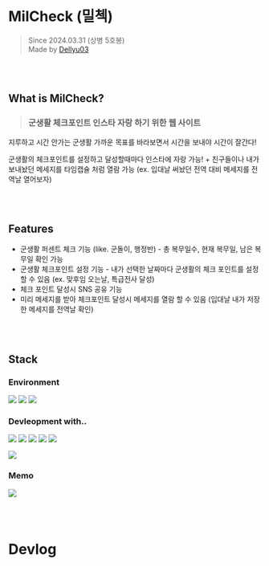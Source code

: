 # MilCheck (밀첵)
> Since 2024.03.31 (상병 5호봉) \
Made by [Dellyu03](https://github.com/dellyu03)

<br></br>

## What is MilCheck?
> ### 군생활 체크포인트 인스타 자랑 하기 위한 웹 사이트

지루하고 시간 안가는 군생활 가까운 목표를 바라보면서 시간을 보내야 시간이 잘간다!

군생활의 체크포인트를 설정하고 달성할때마다 인스타에 자랑 가능! + 친구들이나 내가 보내놨던 메세지를 타임캡슐 처럼 열람 가능 (ex. 입대날 써놨던 전역 대비 메세지를 전역날 열어보자)

<br></br>

## Features
- 군생활 퍼센트 체크 기능 (like. 군돌이, 행정반) - 총 복무일수, 현재 복무일, 남은 복무일 확인 가능
- 군생활 체크포인트 설정 기능 - 내가 선택한 날짜마다 군생활의 체크 포인트를 설정 할 수 있음 (ex. 맞후임 오는날, 특급전사 달성)
- 체크 포인트 달성시 SNS 공유 기능
- 미리 메세지를 받아 체크포인트 달성시 메세지를 열람 할 수 있음 (입대날 내가 저장한 메세지를 전역날 확인)

<br></br>
## Stack


### Environment
<img src="https://img.shields.io/badge/Visual studio Code-007ACC?style=for-the-badge&logo=visual studio code&logoColor=white"> <img src="https://img.shields.io/badge/Git-F05032?style=for-the-badge&logo=Git&logoColor=white"> <img src="https://img.shields.io/badge/Git Hub-181717?style=for-the-badge&logo=GitHub&logoColor=white">


### Devleopment with..
<img src="https://img.shields.io/badge/HTML-E34F26?style=for-the-badge&logo=html5&logoColor=white"> <img src="https://img.shields.io/badge/CSS-1572B6?style=for-the-badge&logo=CSS3&logoColor=white"> <img src="https://img.shields.io/badge/Java Script-F7DF1E?style=for-the-badge&logo=JavaScript&logoColor=white"> 
<img src="https://img.shields.io/badge/Mongo DB-47A248?style=for-the-badge&logo=mongoDB&logoColor=white">
<img src="https://img.shields.io/badge/express.js-000000?style=for-the-badge&logo=express&logoColor=white">

<img src="https://img.shields.io/badge/node.js-339933?style=for-the-badge&logo=node.js&logoColor=white">

### Memo
<img src="https://img.shields.io/badge/Obsidian-7C3AED?style=for-the-badge&logo=obsidian&logoColor=white">

<br></br>

# Devlog